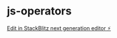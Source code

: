 # js-operators

[Edit in StackBlitz next generation editor ⚡️](https://stackblitz.com/~/github.com/Sweathadharan/js-operators)